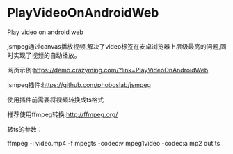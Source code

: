 # PlayVideoOnAndroidWeb
Play video on android web

jsmpeg通过canvas播放视频,解决了video标签在安卓浏览器上层级最高的问题,同时实现了视频的自动播放。

网页示例:https://demo.crazyming.com/?link=PlayVideoOnAndroidWeb

jsmpeg插件:https://github.com/phoboslab/jsmpeg

使用插件前需要将视频转换成ts格式

推荐使用ffmpeg转换:http://ffmpeg.org/

转ts的参数：

ffmpeg -i video.mp4 -f mpegts -codec:v mpeg1video -codec:a mp2 out.ts
